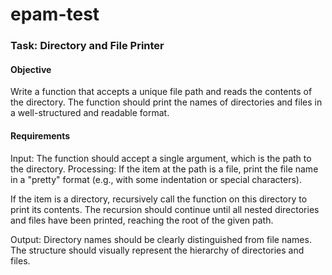 # epam-test

### Task: Directory and File Printer

#### Objective
Write a function that accepts a unique file path and reads the contents of the directory.
The function should print the names of directories and files in a well-structured and readable format.

#### Requirements
Input: The function should accept a single argument, which is the path to the directory.
Processing:
If the item at the path is a file, print the file name in a "pretty" format
(e.g., with some indentation or special characters).

If the item is a directory, recursively call the function on this directory to print its contents.
The recursion should continue until all nested directories and files have been printed, reaching the root of the given path.

Output:
Directory names should be clearly distinguished from file names.
The structure should visually represent the hierarchy of directories and files.
